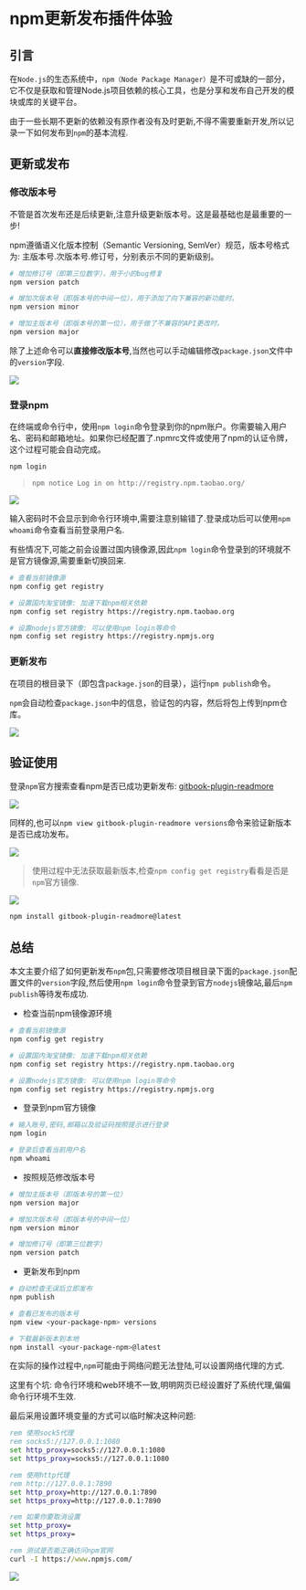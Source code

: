 # npm更新发布插件体验

## 引言

在`Node.js`的生态系统中，`npm（Node Package Manager）`是不可或缺的一部分，它不仅是获取和管理Node.js项目依赖的核心工具，也是分享和发布自己开发的模块或库的关键平台。

由于一些长期不更新的依赖没有原作者没有及时更新,不得不需要重新开发,所以记录一下如何发布到`npm`的基本流程.

## 更新或发布

### 修改版本号

不管是首次发布还是后续更新,注意升级更新版本号。这是最基础也是最重要的一步!

npm遵循语义化版本控制（Semantic Versioning, SemVer）规范，版本号格式为: 主版本号.次版本号.修订号，分别表示不同的更新级别。

```bash
# 增加修订号（即第三位数字），用于小的bug修复
npm version patch

# 增加次版本号（即版本号的中间一位），用于添加了向下兼容的新功能时。
npm version minor

# 增加主版本号（即版本号的第一位），用于做了不兼容的API更改时。
npm version major
```

除了上述命令可以**直接修改版本号**,当然也可以手动编辑修改`package.json`文件中的`version`字段.

![](/assets/picgo/6a2de2cdcf505c302732a8183ba72382.png)

### 登录npm

在终端或命令行中，使用`npm login`命令登录到你的npm账户。你需要输入用户名、密码和邮箱地址。如果你已经配置了.npmrc文件或使用了npm的认证令牌，这个过程可能会自动完成。

```bash
npm login
```

> `npm notice Log in on http://registry.npm.taobao.org/`

![](/assets/picgo/82ea6e77cf1824ae538ef39c4167401a.png)

输入密码时不会显示到命令行环境中,需要注意别输错了.登录成功后可以使用`npm whoami`命令查看当前登录用户名.

有些情况下,可能之前会设置过国内镜像源,因此`npm login`命令登录到的环境就不是官方镜像源,需要重新切换回来.

```bash
# 查看当前镜像源
npm config get registry

# 设置国内淘宝镜像: 加速下载npm相关依赖
npm config set registry https://registry.npm.taobao.org

# 设置nodejs官方镜像: 可以使用npm login等命令
npm config set registry https://registry.npmjs.org
```

### 更新发布

在项目的根目录下（即包含`package.json`的目录），运行`npm publish`命令。

`npm`会自动检查`package.json`中的信息，验证包的内容，然后将包上传到npm仓库。

![](/assets/picgo/cd28f22b8e76c6867682bb0918b991a5.png)

## 验证使用

登录`npm`官方搜索查看npm是否已成功更新发布: [gitbook-plugin-readmore](https://www.npmjs.com/package/gitbook-plugin-readmore)

![](/assets/picgo/bda634884a2ae46e19c47147c2eff752.png)

同样的,也可以`npm view gitbook-plugin-readmore versions`命令来验证新版本是否已成功发布。

![](/assets/picgo/13e36affc62367d6ae98449cabd72890.png)

> 使用过程中无法获取最新版本,检查`npm config get registry`看看是否是`npm`官方镜像.

![](/assets/picgo/2c861657b20e1718e7a7a52ac2684793.png)

```bash
npm install gitbook-plugin-readmore@latest
```

## 总结

本文主要介绍了如何更新发布`npm`包,只需要修改项目根目录下面的`package.json`配置文件的`version`字段,然后使用`npm login`命令登录到官方`nodejs`镜像站,最后`npm publish`等待发布成功.

- 检查当前npm镜像源环境

```bash
# 查看当前镜像源
npm config get registry

# 设置国内淘宝镜像: 加速下载npm相关依赖
npm config set registry https://registry.npm.taobao.org

# 设置nodejs官方镜像: 可以使用npm login等命令
npm config set registry https://registry.npmjs.org
```

- 登录到npm官方镜像

```bash
# 输入账号,密码,邮箱以及验证码按照提示进行登录
npm login

# 登录后查看当前用户名
npm whoami
```

- 按照规范修改版本号

```bash
# 增加主版本号（即版本号的第一位）
npm version major

# 增加次版本号（即版本号的中间一位）
npm version minor

# 增加修订号（即第三位数字）
npm version patch
```

- 更新发布到npm

```bash
# 自动检查无误后立即发布
npm publish

# 查看已发布的版本号
npm view <your-package-npm> versions

# 下载最新版本到本地
npm install <your-package-npm>@latest
```

在实际的操作过程中,`npm`可能由于网络问题无法登陆,可以设置网络代理的方式.

这里有个坑: 命令行环境和web环境不一致,明明网页已经设置好了系统代理,偏偏命令行环境不生效.

最后采用设置环境变量的方式可以临时解决这种问题:


```bat
rem 使用sock5代理
rem socks5://127.0.0.1:1080
set http_proxy=socks5://127.0.0.1:1080
set https_proxy=socks5://127.0.0.1:1080

rem 使用http代理
rem http://127.0.0.1:7890
set http_proxy=http://127.0.0.1:7890
set https_proxy=http://127.0.0.1:7890

rem 如果你要取消设置
set http_proxy=
set https_proxy=

rem 测试是否能正确访问npm官网
curl -I https://www.npmjs.com/
```

![](/assets/picgo/bf213ce5d60cf226926c515aa1b83b81.png)
